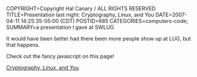 COPYRIGHT=Copyright Hal Canary / ALL RIGHTS RESERVED
TITLE=Presentation last night: Cryptography, Linux, and You
DATE=2007-04-11 14:25:35-05:00 (CDT)
POSTID=685
CATEGORIES=computers-code;
SUMMARY=a presentation I gave at SWLUG

It would have been better had there been more people show up at LUG, but that happens.

Check out the fancy javascript on this page!

[Cryptography, Linux, and You](/p/Cryptography_Linux_and_You/)
